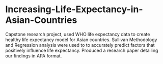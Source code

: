 # Increasing-Life-Expectancy-in-Asian-Countries

Capstone research project, used WHO life expectancy data to create healthy life expectancy model for Asian countries.
Sullivan Methodology and Regression analysis were used to to accurately predict factors that positively influence life
expectancy. Produced a research paper detailing our findings in APA format.
